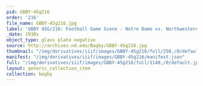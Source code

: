 ```yaml
---
pid: GBBY-45g216
order: '216'
file_name: GBBY-45g216.jpg
label: 'GBBY 45G/216: Football Game Scene - Notre Dame vs. Northwestern - c1930s'
_date: 1930s
object_type: glass plate negative
source: http://archives.nd.edu/Bagby/GBBY-45g216.jpg
thumbnail: "/img/derivatives/iiif/images/GBBY-45g216/full/250,/0/default.jpg"
manifest: "/img/derivatives/iiif/images/GBBY-45g216/manifest.json"
full: "/img/derivatives/iiif/images/GBBY-45g216/full/1140,/0/default.jpg"
layout: generic_collection_item
collection: bagby
---
```

